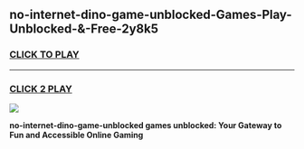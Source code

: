
## no-internet-dino-game-unblocked-Games-Play-Unblocked-&-Free-2y8k5
<h3>
<a href="https://premium76.site?title=no-internet-dino-game-unblocked&ref=24A">CLICK TO PLAY</a></h3>
<hr>

<h3>
<a href="https://premium76.site?title=no-internet-dino-game-unblocked&ref=24A">CLICK 2 PLAY</a>
  
</h3>

<a href="https://premium76.site?title=no-internet-dino-game-unblocked&ref=24A"><img src="https://clearcache.store/games.png"></a>


**no-internet-dino-game-unblocked games unblocked: Your Gateway to Fun and Accessible Online Gaming**
